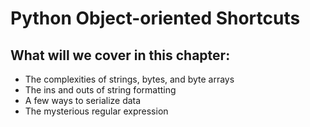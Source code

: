 
# Python Object-oriented Shortcuts

## What will we cover in this chapter:
    
* The complexities of strings, bytes, and byte arrays
* The ins and outs of string formatting
* A few ways to serialize data
* The mysterious regular expression

